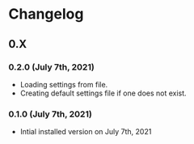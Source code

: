 # Changelog

## 0.X

### 0.2.0 (July 7th, 2021)

- Loading settings from file.
- Creating default settings file if one does not exist.

### 0.1.0 (July 7th, 2021)

- Intial installed version on July 7th, 2021
